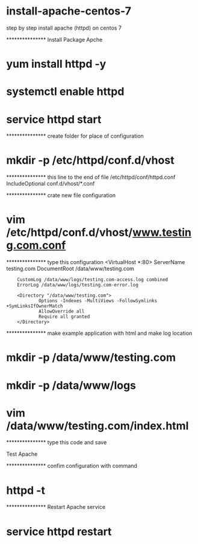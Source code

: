 # install-apache-centos-7
step by step install apache (httpd) on centos 7

*************** Install Package Apche
# yum install httpd -y
# systemctl enable httpd
# service httpd start

*************** create folder for place of configuration
# mkdir -p /etc/httpd/conf.d/vhost

*************** this line to the end of file /etc/httpd/conf/httpd.conf
IncludeOptional conf.d/vhost/*.conf

*************** crate new file configuration 
# vim /etc/httpd/conf.d/vhost/www.testing.com.conf

*************** type this configuration
<VirtualHost *:80>
        ServerName testing.com
        DocumentRoot /data/www/testing.com

        CustomLog /data/www/logs/testing.com-access.log combined
        ErrorLog /data/www/logs/testing.com-error.log

        <Directory "/data/www/testing.com">
                Options -Indexes -MultiViews -FollowSymlinks +SymLinksIfOwnerMatch
                AllowOverride all
                Require all granted
        </Directory>
</VirtualHost>

*************** make example application with html and make log location
# mkdir -p /data/www/testing.com
# mkdir -p /data/www/logs
# vim /data/www/testing.com/index.html
*************** type this code and save
<html>
  <body>
    Test Apache
  </body>
</html>

*************** confim configuration with command
# httpd -t

*************** Restart Apache service
# service httpd restart

